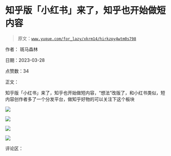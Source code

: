 # 知乎版「小红书」来了，知乎也开始做短内容

> 原文：[`www.yuque.com/for_lazy/xkrm14/hirkzpy4wtm0s798`](https://www.yuque.com/for_lazy/xkrm14/hirkzpy4wtm0s798)

作者： 斑马森林

日期：2023-03-28

点赞数：34

正文：

知乎版「小红书」来了，知乎也开始做短内容，“想法”改版了，和小红书类似，短内容创作者多了一个分发平台，做知乎好物的可以关注下这个板块

![](img/4261f1121711caecd79c56c0f3ab6bc0.png)  

![](img/d0007046df9afa36bd98f46656450bc5.png)  

![](img/aa033d6c11b2a65c306ac3c99e296ab1.png)  

![](img/c96a04f615ac9e0e2a3ccb4b464bbeb5.png)  

评论区：

